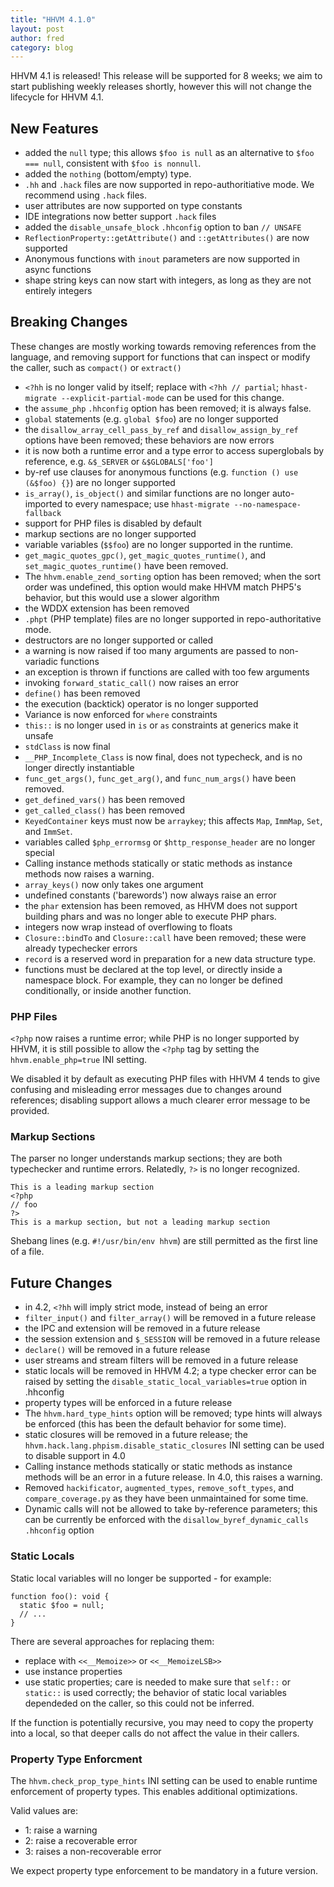 ```yaml
---
title: "HHVM 4.1.0"
layout: post
author: fred
category: blog
---
```


HHVM 4.1 is released! This release will be supported for 8 weeks; we aim to
start publishing weekly releases shortly, however this will not change the
lifecycle for HHVM 4.1.

## New Features

- added the `null` type; this allows `$foo is null` as an alternative
  to `$foo === null`, consistent with `$foo is nonnull`.
- added the `nothing` (bottom/empty) type.
- `.hh` and `.hack` files are now supported in repo-authoritiative mode. We
  recommend using `.hack` files.
- user attributes are now supported on type constants
- IDE integrations now better support `.hack` files
- added the `disable_unsafe_block` `.hhconfig` option to ban `// UNSAFE`
- `ReflectionProperty::getAttribute()` and `::getAttributes()` are now supported
- Anonymous functions with `inout` parameters are now supported in async
  functions
- shape string keys can now start with integers, as long as they are not
  entirely integers

## Breaking Changes

These changes are mostly working towards removing references from the language,
and removing support for functions that can inspect or modify the caller, such
as `compact()` or `extract()`

- `<?hh` is no longer valid by itself; replace with `<?hh // partial`;
  `hhast-migrate --explicit-partial-mode` can be used for this change.
- the `assume_php` `.hhconfig` option has been removed; it is always false.
- `global` statements (e.g. `global $foo`) are no longer supported
- the `disallow_array_cell_pass_by_ref` and `disallow_assign_by_ref` options
  have been removed; these behaviors are now errors
- it is now both a runtime error and a type error to access superglobals by
  reference, e.g. `&$_SERVER` or `&$GLOBALS['foo']`
- by-ref use clauses for anonymous functions (e.g. `function () use (&$foo) {}`)
  are no longer supported
- `is_array()`, `is_object()` and similar functions are no longer auto-imported
  to every namespace; use `hhast-migrate --no-namespace-fallback`
- support for PHP files is disabled by default
- markup sections are no longer supported
- variable variables (`$$foo`) are no longer supported in the runtime.
- `get_magic_quotes_gpc()`, `get_magic_quotes_runtime()`, and
  `set_magic_quotes_runtime()` have been removed.
- The `hhvm.enable_zend_sorting` option has been removed; when the sort order
  was undefined, this option would make HHVM match PHP5's behavior, but this
  would use a slower algorithm
- the WDDX extension has been removed
- `.phpt` (PHP template) files are no longer supported in repo-authoritative
  mode.
- destructors are no longer supported or called
- a warning is now raised if too many arguments are passed to non-variadic
  functions
- an exception is thrown if functions are called with too few arguments
- invoking `forward_static_call()` now raises an error
- `define()` has been removed
- the execution (backtick) operator is no longer supported
- Variance is now enforced for `where` constraints
- `this::` is no longer used in `is` or `as` constraints at generics make it
  unsafe
- `stdClass` is now final
- `__PHP_Incomplete_Class` is now final, does not typecheck, and is no longer
  directly instantiable
- `func_get_args()`, `func_get_arg()`, and `func_num_args()` have been removed.
- `get_defined_vars()` has been removed
- `get_called_class()` has been removed
- `KeyedContainer` keys must now be `arraykey`; this affects `Map`, `ImmMap`,
  `Set`, and `ImmSet`.
- variables called `$php_errormsg` or `$http_response_header` are no longer
  special
- Calling instance methods statically or static methods as instance methods
  now raises a warning.
- `array_keys()` now only takes one argument
- undefined constants ('barewords') now always raise an error
- the `phar` extension has been removed, as HHVM does not support building
  phars and was no longer able to execute PHP phars.
- integers now wrap instead of overflowing to floats
- `Closure::bindTo` and `Closure::call` have been removed; these were already
  typechecker errors
- `record` is a reserved word in preparation for a new data structure type.
- functions must be declared at the top level, or directly inside a namespace
  block. For example, they can no longer be defined conditionally, or inside
  another function.

### PHP Files

`<?php` now raises a runtime error; while PHP is no longer supported by HHVM,
it is still possible to allow the `<?php` tag by setting the
`hhvm.enable_php=true` INI setting.

We disabled it by default as executing PHP files with HHVM 4 tends to give
confusing and misleading error messages due to changes around references;
disabling support allows a much clearer error message to be provided.

### Markup Sections

The parser no longer understands markup sections; they are both typechecker
and runtime errors. Relatedly, `?>` is no longer recognized.

```
This is a leading markup section
<?php
// foo
?>
This is a markup section, but not a leading markup section
```

Shebang lines (e.g. `#!/usr/bin/env hhvm`) are still permitted as the first
line of a file.

## Future Changes

- in 4.2, `<?hh` will imply strict mode, instead of being an error
- `filter_input()` and `filter_array()` will be removed in a future release
- the IPC and extension will be removed in a future release
- the session extension and `$_SESSION` will be removed in a future release
- `declare()` will be removed in a future release
- user streams and stream filters will be removed in a future release
- static locals will be removed in HHVM 4.2; a type checker error can be raised
  by setting the `disable_static_local_variables=true` option in .hhconfig
- property types will be enforced in a future release
- The `hhvm.hard_type_hints` option will be removed; type hints will always
  be enforced (this has been the default behavior for some time).
- static closures will be removed in a future release; the
  `hhvm.hack.lang.phpism.disable_static_closures` INI setting can be used to
  disable support in 4.0
- Calling instance methods statically or static methods as instance methods will
  be an error in a future release. In 4.0, this raises a warning.
- Removed `hackificator`, `augmented_types`, `remove_soft_types`, and
  `compare_coverage.py` as they have been unmaintained for some time.
- Dynamic calls will not be allowed to take by-reference parameters; this can
  be currently be enforced with the `disallow_byref_dynamic_calls` `.hhconfig`
  option 

### Static Locals

Static local variables will no longer be supported - for example:

```
function foo(): void {
  static $foo = null;
  // ...
}
```

There are several approaches for replacing them:
- replace with `<<__Memoize>>` or `<<__MemoizeLSB>>`
- use instance properties
- use static properties; care is needed to make sure that `self::` or `static::`
  is used correctly; the behavior of static local variables dependeded on the
  caller, so this could not be inferred.

If the function is potentially recursive, you may need to copy the property
into a local, so that deeper calls do not affect the value in their callers.

### Property Type Enforcment

The `hhvm.check_prop_type_hints` INI setting can be used to enable runtime
enforcement of property types. This enables additional optimizations.

Valid values are:
- 1: raise a warning
- 2: raise a recoverable error
- 3: raises a non-recoverable error

We expect property type enforcement to be mandatory in a future version.
